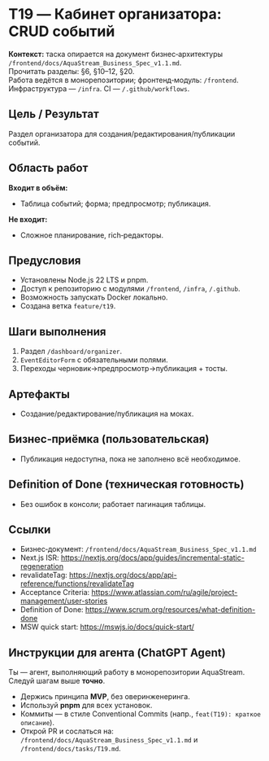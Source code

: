 # T19 — Кабинет организатора: CRUD событий

**Контекст:** таска опирается на документ бизнес‑архитектуры `/frontend/docs/AquaStream_Business_Spec_v1.1.md`.  
Прочитать разделы: §6, §10–12, §20.  
Работа ведётся в монорепозитории; фронтенд‑модуль: `/frontend`. Инфраструктура — `/infra`. CI — `/.github/workflows`.

## Цель / Результат
Раздел организатора для создания/редактирования/публикации событий.

## Область работ
**Входит в объём:**
- Таблица событий; форма; предпросмотр; публикация.

**Не входит:**
- Сложное планирование, rich‑редакторы.

## Предусловия
- Установлены Node.js 22 LTS и pnpm.
- Доступ к репозиторию с модулями `/frontend`, `/infra`, `/.github`.
- Возможность запускать Docker локально.
- Создана ветка `feature/t19`.

## Шаги выполнения
1. Раздел `/dashboard/organizer`.
2. `EventEditorForm` с обязательными полями.
3. Переходы черновик→предпросмотр→публикация + тосты.

## Артефакты
- Создание/редактирование/публикация на моках.

## Бизнес‑приёмка (пользовательская)
- Публикация недоступна, пока не заполнено всё необходимое.

## Definition of Done (техническая готовность)
- Без ошибок в консоли; работает пагинация таблицы.

## Ссылки
- Бизнес‑документ: `/frontend/docs/AquaStream_Business_Spec_v1.1.md`
- Next.js ISR: https://nextjs.org/docs/app/guides/incremental-static-regeneration
- revalidateTag: https://nextjs.org/docs/app/api-reference/functions/revalidateTag
- Acceptance Criteria: https://www.atlassian.com/ru/agile/project-management/user-stories
- Definition of Done: https://www.scrum.org/resources/what-definition-done
- MSW quick start: https://mswjs.io/docs/quick-start/

## Инструкции для агента (ChatGPT Agent)
Ты — агент, выполняющий работу в монорепозитории AquaStream. Следуй шагам выше **точно**.  
- Держись принципа **MVP**, без оверинженеринга.  
- Используй **pnpm** для всех установок.  
- Коммиты — в стиле Conventional Commits (напр., `feat(T19): краткое описание`).  
- Открой PR и сослаться на: `/frontend/docs/AquaStream_Business_Spec_v1.1.md` и `/frontend/docs/tasks/T19.md`.
